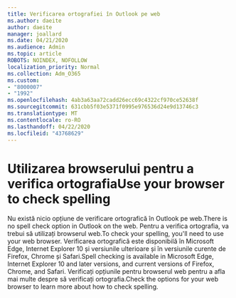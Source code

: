```yaml
---
title: Verificarea ortografiei în Outlook pe web
ms.author: daeite
author: daeite
manager: joallard
ms.date: 04/21/2020
ms.audience: Admin
ms.topic: article
ROBOTS: NOINDEX, NOFOLLOW
localization_priority: Normal
ms.collection: Adm_O365
ms.custom:
- "8000007"
- "1992"
ms.openlocfilehash: 4ab3a63aa72cadd26ecc69c4322cf970ce52638f
ms.sourcegitcommit: 631cbb5f03e5371f0995e976536d24e9d13746c3
ms.translationtype: MT
ms.contentlocale: ro-RO
ms.lasthandoff: 04/22/2020
ms.locfileid: "43768629"
---
```

# <a name="use-your-browser-to-check-spelling"></a><span data-ttu-id="9ecc9-102">Utilizarea browserului pentru a verifica ortografia</span><span class="sxs-lookup"><span data-stu-id="9ecc9-102">Use your browser to check spelling</span></span>

<span data-ttu-id="9ecc9-103">Nu există nicio opțiune de verificare ortografică în Outlook pe web.</span><span class="sxs-lookup"><span data-stu-id="9ecc9-103">There is no spell check option in Outlook on the web.</span></span> <span data-ttu-id="9ecc9-104">Pentru a verifica ortografia, va trebui să utilizați browserul web.</span><span class="sxs-lookup"><span data-stu-id="9ecc9-104">To check your spelling, you'll need to use your web browser.</span></span> <span data-ttu-id="9ecc9-105">Verificarea ortografică este disponibilă în Microsoft Edge, Internet Explorer 10 și versiunile ulterioare și în versiunile curente de Firefox, Chrome și Safari.</span><span class="sxs-lookup"><span data-stu-id="9ecc9-105">Spell checking is available in Microsoft Edge, Internet Explorer 10 and later versions, and current versions of Firefox, Chrome, and Safari.</span></span> <span data-ttu-id="9ecc9-106">Verificați opțiunile pentru browserul web pentru a afla mai multe despre să verificați ortografia.</span><span class="sxs-lookup"><span data-stu-id="9ecc9-106">Check the options for your web browser to learn more about how to check spelling.</span></span>